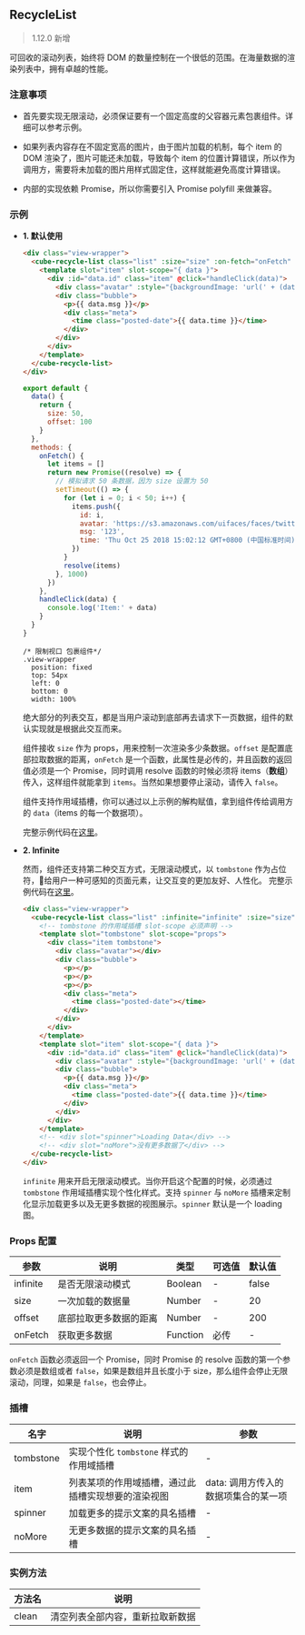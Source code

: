## RecycleList

> 1.12.0 新增

可回收的滚动列表，始终将 DOM 的数量控制在一个很低的范围。在海量数据的渲染列表中，拥有卓越的性能。

### 注意事项

  - 首先要实现无限滚动，必须保证要有一个固定高度的父容器元素包裹组件。详细可以参考示例。

  - 如果列表内容存在不固定宽高的图片，由于图片加载的机制，每个 item 的 DOM 渲染了，图片可能还未加载，导致每个 item 的位置计算错误，所以作为调用方，需要将未加载的图片用样式固定住，这样就能避免高度计算错误。

  - 内部的实现依赖 Promise，所以你需要引入 Promise polyfill 来做兼容。

### 示例

- **1. 默认使用**

  ```html
  <div class="view-wrapper">
    <cube-recycle-list class="list" :size="size" :on-fetch="onFetch" :offset="offset">
      <template slot="item" slot-scope="{ data }">
        <div :id="data.id" class="item" @click="handleClick(data)">
          <div class="avatar" :style="{backgroundImage: 'url(' + (data.avatar || '') + ')'}"></div>
          <div class="bubble">
            <p>{{ data.msg }}</p>
            <div class="meta">
              <time class="posted-date">{{ data.time }}</time>
            </div>
          </div>
        </div>
      </template>
    </cube-recycle-list>
  </div>
  ```
  ```js
  export default {
    data() {
      return {
        size: 50,
        offset: 100
      }
    },
    methods: {
      onFetch() {
        let items = []
        return new Promise((resolve) => {
          // 模拟请求 50 条数据，因为 size 设置为 50
          setTimeout(() => {
            for (let i = 0; i < 50; i++) {
              items.push({
                id: i,
                avatar: 'https://s3.amazonaws.com/uifaces/faces/twitter/danpliego/128.jpg',
                msg: '123',
                time: 'Thu Oct 25 2018 15:02:12 GMT+0800 (中国标准时间)'
              })
            }
            resolve(items)
          }, 1000)
        })
      },
      handleClick(data) {
        console.log('Item:' + data)
      }
    }
  }
  ```

  ```stylus
  /* 限制视口 包裹组件*/
  .view-wrapper
    position: fixed
    top: 54px
    left: 0
    bottom: 0
    width: 100%
  ```

    绝大部分的列表交互，都是当用户滚动到底部再去请求下一页数据，组件的默认实现就是根据此交互而来。

    组件接收 `size` 作为 props，用来控制一次渲染多少条数据。`offset` 是配置底部拉取数据的距离，`onFetch` 是一个函数，此属性是必传的，并且函数的返回值必须是一个 Promise，同时调用 resolve 函数的时候必须将 items（**数组**） 传入，这样组件就能拿到 `items`。当然如果想要停止滚动，请传入 `false`。

    组件支持作用域插槽，你可以通过以上示例的解构赋值，拿到组件传给调用方的 `data`（items 的每一个数据项）。

    完整示例代码在[这里](https://github.com/didi/cube-ui/blob/master/example/pages/recycle-list/recycle-list-default.vue)。

- **2. Infinite**

  然而，组件还支持第二种交互方式，无限滚动模式，以 `tombstone` 作为占位符，给用户一种可感知的页面元素，让交互变的更加友好、人性化。
  完整示例代码在[这里](https://github.com/didi/cube-ui/blob/master/example/pages/recycle-list/recycle-list-tombstone.vue)。

  ```html
  <div class="view-wrapper">
    <cube-recycle-list class="list" :infinite="infinite" :size="size" :on-fetch="onFetch">
      <!-- tombstone 的作用域插槽 slot-scope 必须声明 -->
      <template slot="tombstone" slot-scope="props">
        <div class="item tombstone">
          <div class="avatar"></div>
          <div class="bubble">
            <p></p>
            <p></p>
            <p></p>
            <div class="meta">
              <time class="posted-date"></time>
            </div>
          </div>
        </div>
      </template>
      <template slot="item" slot-scope="{ data }">
        <div :id="data.id" class="item" @click="handleClick(data)">
          <div class="avatar" :style="{backgroundImage: 'url(' + (data.avatar || '') + ')'}"></div>
          <div class="bubble">
            <p>{{ data.msg }}</p>
            <div class="meta">
              <time class="posted-date">{{ data.time }}</time>
            </div>
          </div>
        </div>
      </template>
      <!-- <div slot="spinner">Loading Data</div> -->
      <!-- <div slot="noMore">没有更多数据了</div> -->
    </cube-recycle-list>
  </div>
  ```

  `infinite` 用来开启无限滚动模式。当你开启这个配置的时候，必须通过 `tombstone` 作用域插槽实现个性化样式。支持 `spinner` 与 `noMore` 插槽来定制化显示加载更多以及无更多数据的视图展示。`spinner` 默认是一个 loading 图。

### Props 配置

| 参数 | 说明 | 类型 | 可选值 | 默认值 |
| - | - | - | - | - |
| infinite | 是否无限滚动模式 | Boolean | - | false |
| size | 一次加载的数据量 | Number | - | 20 |
| offset | 底部拉取更多数据的距离 | Number | - | 200 |
| onFetch | 获取更多数据 | Function | 必传 | - |

`onFetch` 函数必须返回一个 Promise，同时 Promise 的 resolve 函数的第一个参数必须是数组或者 `false`，如果是数组并且长度小于 size，那么组件会停止无限滚动，同理，如果是 `false`，也会停止。

### 插槽

| 名字 | 说明 | 参数 |
| - | - | - |
| tombstone | 实现个性化 `tombstone` 样式的作用域插槽 | - |
| item | 列表某项的作用域插槽，通过此插槽实现想要的渲染视图 | data: 调用方传入的数据项集合的某一项 |
| spinner | 加载更多的提示文案的具名插槽 | - |
| noMore | 无更多数据的提示文案的具名插槽 | - |

### 实例方法

| 方法名 | 说明 |
| - | - |
| clean | 清空列表全部内容，重新拉取新数据 |
